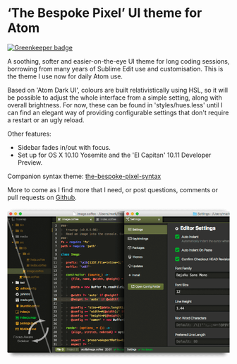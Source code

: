 # ‘The Bespoke Pixel’ UI theme for Atom

[![Greenkeeper badge](https://badges.greenkeeper.io/MarkGriffiths/the-bespoke-pixel-ui.svg)](https://greenkeeper.io/)

A soothing, softer and easier-on-the-eye UI theme for long coding sessions, borrowing from many years of Sublime Edit use and customisation. This is the theme I use now for daily Atom use.

Based on 'Atom Dark UI', colours are built relativistically using HSL, so it will be possible to adjust the whole interface from a simple setting, along with overall brightness. For now, these can be found in 'styles/hues.less' until I can find an elegant way of providing configurable settings that don't require a restart or an ugly reload.

Other features:

- Sidebar fades in/out with focus.
- Set up for OS X 10.10 Yosemite and the 'El Capitan' 10.11 Developer Preview.

Companion syntax theme: [the-bespoke-pixel-syntax](http://atom.io/themes/the-bespoke-pixel-syntax)

More to come as I find more that I need, or post questions, comments or pull requests on [Github](https://github.com/MarkGriffiths/the-bespoke-pixel-ui/issues).

![Screenshot](https://raw.githubusercontent.com/MarkGriffiths/the-bespoke-pixel-ui/master/media/the-bespoke-pixel-ui.png)
